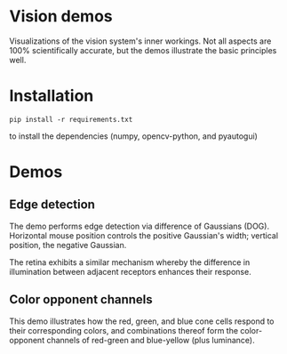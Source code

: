 # Vision demos

Visualizations of the vision system's inner workings. Not all aspects are 100% scientifically accurate, but the demos illustrate the basic principles well.

# Installation
```
pip install -r requirements.txt
```

to install the dependencies (numpy, opencv-python, and pyautogui)

# Demos

## Edge detection
The demo performs edge detection via difference of Gaussians (DOG). Horizontal mouse position controls the positive Gaussian's width; vertical position, the negative Gaussian.

The retina exhibits a similar mechanism whereby the difference in illumination between adjacent receptors enhances their response. 

## Color opponent channels
This demo illustrates how the red, green, and blue cone cells respond to their corresponding colors, and combinations thereof form the color-opponent channels of red-green and blue-yellow (plus luminance).
